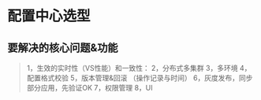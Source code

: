 # 配置中心选型

## 要解决的核心问题&功能
>1，生效的实时性（VS性能）和一致性：
>2，分布式多集群
>3，多环境
>4，配置格式校验
>5，版本管理&回滚 （操作记录与时间）
>6，灰度发布，同步部分应用，先验证OK
>7，权限管理
>8，UI